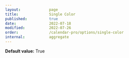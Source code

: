 ```yaml
---
layout:             page
title:              Single Color
published:          true
date:               2022-07-18
modified:           2022-07-26
order:              /calendar-pro/options/single-color
internal:           aggregate
---
```

**Default value:** True
